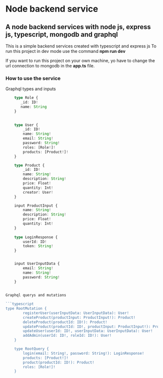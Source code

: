 # Node backend service
## A node backend services with node js, express js, typescript, mongodb and graphql

This is a simple backend services created with typescript and express js
To run this project in dev mode use the command **npm run dev**

If you want to run this project on your own machine, yo have to change the url connection to mongodb in the **app.ts** file.

### How to use the service

Graphql types and inputs

```typescript
    type Role {
       _id: ID!
       name: String
    }
    
    
    type User {
        _id: ID!
        name: String!
        email: String!
        password: String!
        roles: [Role!]!
        products: [Product!]!
    }

    type Product {
        _id: ID!
        name: String!
        description: String!
        price: Float!
        quantity: Int!
        creator: User!
    }

    input ProductInput {
        name: String!
        description: String!
        price: Float!
        quantity: Int!
    }
    
    type LoginResponse {
        userId: ID!
        token: String!
    }


    input UserInputData {
        email: String!
        name: String!
        password: String!
    }
    
 
Graphql querys and mutations

```typescript
type RootMutation {
        registerUser(userInputData: UserInputData): User!
        createProduct(productInput: ProductInput!): Product!
        deleteProduct(productId: ID!): Product!
        updateProduct(productId: ID!, productInput: ProductInput!): Product!
        updateUser(userId: ID!, userInputData: UserInputData): User!
        addAdmin(userId: ID!, roleId: ID!): User!
    }

    type RootQuery {
        login(email: String!, password: String!): LoginResponse!
        products: [Product!]!
        product(productId: ID!): Product!
        roles: [Role!]!
    }


